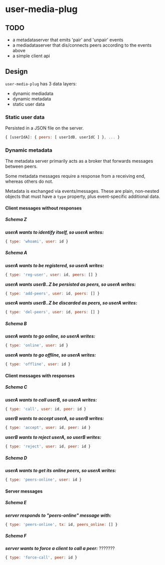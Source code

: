 # user-media-plug

## TODO

+ a metadataserver that emits 'pair' and 'unpair' events
+ a mediadataserver that dis/connects peers according to the events above
+ a simple client api

## Design

`user-media-plug` has 3 data layers:

+ dynamic mediadata
+ dynamic metadata
+ static user data

### Static user data

Persisted in a JSON file on the server.

``` js
{ [userIdA]: { peers: [ userIdB, userIdC ] }, ... }
```

### Dynamic metadata

The metadata server primarily acts as a broker that forwards messages between peers.

Some metadata messages require a response from a receiving end, whereas others do not.

Metadata is exchanged via events/messages. These are plain, non-nested objects that must have a `type` property, plus event-specific additional data.

#### Client messages without responses

##### Schema Z

**_userA wants to identify itself, so userA writes:_**

``` js
{ type: 'whoami', user: id }
```

##### Schema A

**_userA wants to be registered, so userA writes:_**

``` js
{ type: 'reg-user', user: id, peers: [] }
```

**_userA wants userB..Z be persisted as peers, so userA writes:_**

``` js
{ type: 'add-peers', user: id, peers: [] }
```

**_userA wants userB..Z be discarded as peers, so userA writes:_**

``` js
{ type: 'del-peers', user: id, peers: [] }
```

##### Schema B

**_userA wants to go online, so userA writes:_**

``` js
{ type: 'online', user: id }
```

**_userA wants to go offline, so userA writes:_**

``` js
{ type: 'offline', user: id }
```

#### Client messages with responses

##### Schema C

**_userA wants to call userB, so userA writes:_**

``` js
{ type: 'call', user: id, peer: id }
```

**_userB wants to accept userA, so userB writes:_**

``` js
{ type: 'accept', user: id, peer: id }
```

**_userB wants to reject userA, so userB writes:_**

``` js
{ type: 'reject', user: id, peer: id }
```

##### Schema D

**_userA wants to get its online peers, so userA writes:_**

``` js
{ type: 'peers-online', user: id }
```

#### Server messages

##### Schema E

**_server responds to "peers-online" message with:_**

``` js
{ type: 'peers-online', tx: id, peers_online: [] }
```

##### Schema F

**_server wants to force a client to call a peer:_** ???????

``` js
{ type: 'force-call', peer: id }
```
